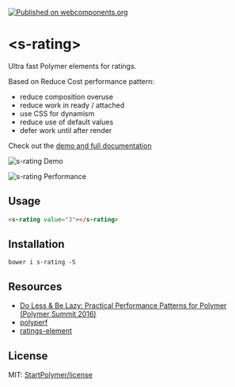 [![Published on webcomponents.org][webcomponents-image]][webcomponents-url]

# \<s-rating\>

Ultra fast Polymer elements for ratings.

Based on Reduce Cost performance pattern:

- reduce composition overuse
- reduce work in ready / attached
- use CSS for dynamism
- reduce use of default values
- defer work until after render

Check out the [demo and full documentation][webcomponents-url]

![s-rating Demo](https://cdn.rawgit.com/StartPolymer/media/master/s-rating/s-rating-demo.png)

![s-rating Performance](https://cdn.rawgit.com/StartPolymer/media/master/s-rating/s-rating-performance.png)

## Usage

<!--
```
<custom-element-demo>
  <template>
    <script src="../webcomponentsjs/webcomponents-lite.js"></script>
    <link rel="import" href="s-rating.html">
    <next-code-block></next-code-block>
  </template>
</custom-element-demo>
```
-->
```html
<s-rating value="3"></s-rating>
```

## Installation

`bower i s-rating -S`

## Resources

- [Do Less & Be Lazy: Practical Performance Patterns for Polymer (Polymer Summit 2016)](https://youtu.be/hHC9EOJzrQk?t=16m10s)
- [polyperf](https://github.com/PolymerLabs/polyperf)
- [ratings-element](https://github.com/PolymerLabs/polyperf/tree/ratings-element/elements/ratings-element)

## License

MIT: [StartPolymer/license](https://github.com/StartPolymer/license)


[webcomponents-image]: https://img.shields.io/badge/webcomponents.org-published-blue.svg
[webcomponents-url]: https://beta.webcomponents.org/collection/StartPolymer/s-rating
